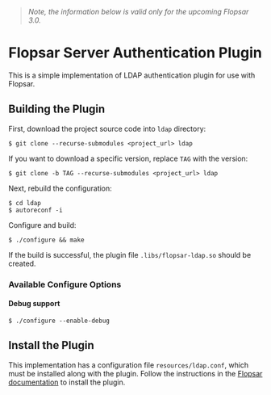 
> _Note, the information below is valid only for the upcoming Flopsar 3.0._



# Flopsar Server Authentication Plugin

This is a simple implementation of LDAP authentication plugin for use with Flopsar.

## Building the Plugin

First, download the project source code into `ldap` directory:

```
$ git clone --recurse-submodules <project_url> ldap
```
If you want to download a specific version, replace `TAG` with the version:

```
$ git clone -b TAG --recurse-submodules <project_url> ldap
```
Next, rebuild the configuration:
```
$ cd ldap
$ autoreconf -i
```
Configure and build:
```
$ ./configure && make
```
If the build is successful, the plugin file `.libs/flopsar-ldap.so` should be created.


### Available Configure Options

#### Debug support

```
$ ./configure --enable-debug
```

## Install the Plugin

This implementation has a configuration file `resources/ldap.conf`, which must be installed along with the plugin.
Follow the instructions in the [Flopsar documentation](https://docs.flopsar.com/administrator-guide/server#plugins) to install the plugin.




